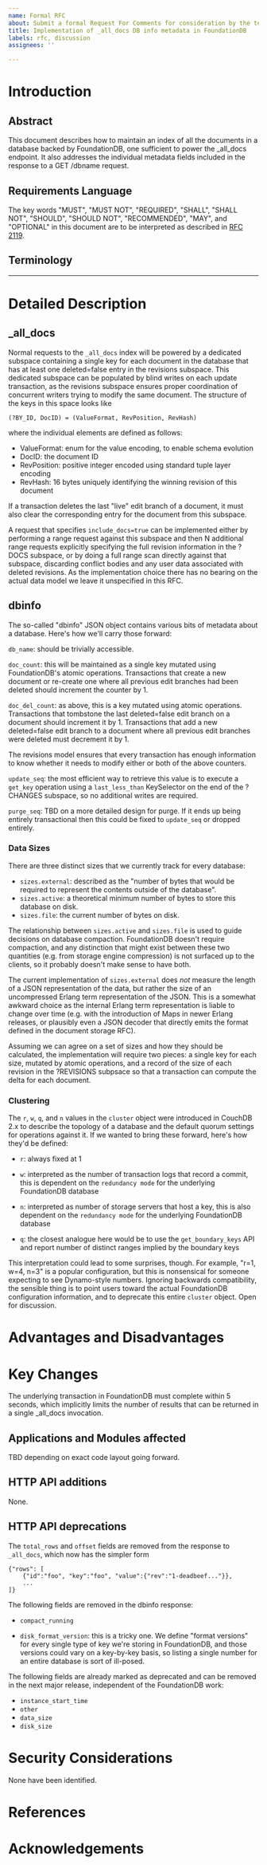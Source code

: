 ```yaml
---
name: Formal RFC
about: Submit a formal Request For Comments for consideration by the team.
title: Implementation of _all_docs DB info metadata in FoundationDB
labels: rfc, discussion
assignees: ''

---
```


# Introduction

## Abstract

This document describes how to maintain an index of all the documents in a
database backed by FoundationDB, one sufficient to power the _all_docs endpoint.
It also addresses the individual metadata fields included in the response to a
GET /dbname request.

## Requirements Language

[NOTE]: # ( Do not alter the section below. Follow its instructions. )

The key words "MUST", "MUST NOT", "REQUIRED", "SHALL", "SHALL NOT",
"SHOULD", "SHOULD NOT", "RECOMMENDED",  "MAY", and "OPTIONAL" in this
document are to be interpreted as described in
[RFC 2119](https://www.rfc-editor.org/rfc/rfc2119.txt).

## Terminology

[TIP]:  # ( Provide a list of any unique terms or acronyms, and their definitions here.)

---

# Detailed Description

## _all_docs

Normal requests to the `_all_docs` index will be powered by a dedicated subspace
containing a single key for each document in the database that has at least one
deleted=false entry in the revisions subspace. This dedicated subspace can be
populated by blind writes on each update transaction, as the revisions subspace
ensures proper coordination of concurrent writers trying to modify the same
document. The structure of the keys in this space looks like

```
(?BY_ID, DocID) = (ValueFormat, RevPosition, RevHash)
```

where the individual elements are defined as follows:

* ValueFormat: enum for the value encoding, to enable schema evolution
* DocID: the document ID
* RevPosition: positive integer encoded using standard tuple layer encoding
* RevHash: 16 bytes uniquely identifying the winning revision of this document

If a transaction deletes the last "live" edit branch of a document, it must also
clear the corresponding entry for the document from this subspace.

A request that specifies `include_docs=true` can be implemented either by
performing a range request against this subspace and then N additional range
requests explicitly specifying the full revision information in the ?DOCS
subspace, or by doing a full range scan directly against that subspace,
discarding conflict bodies and any user data associated with deleted revisions.
As the implementation choice there has no bearing on the actual data model we
leave it unspecified in this RFC.

## dbinfo

The so-called "dbinfo" JSON object contains various bits of metadata about a
database. Here's how we'll carry those forward:

`db_name`: should be trivially accessible.

`doc_count`: this will be maintained as a single key mutated using
FoundationDB's atomic operations. Transactions that create a new document or
re-create one where all previous edit branches had been deleted should increment
the counter by 1.

`doc_del_count`: as above, this is a key mutated using atomic operations.
Transactions that tombstone the last deleted=false edit branch on a document
should increment it by 1. Transactions that add a new deleted=false edit branch
to a document where all previous edit branches were deleted must decrement it by
1.

The revisions model ensures that every transaction has enough information to
know whether it needs to modify either or both of the above counters.

`update_seq`: the most efficient way to retrieve this value is to execute a
`get_key` operation using a `last_less_than` KeySelector on the end of the
?CHANGES subspace, so no additional writes are required.

`purge_seq`: TBD on a more detailed design for purge. If it ends up being
entirely transactional then this could be fixed to `update_seq` or dropped
entirely.

### Data Sizes

There are three distinct sizes that we currently track for every database:

* `sizes.external`: described as the "number of bytes that would be required to
  represent the contents outside of the database".
* `sizes.active`: a theoretical minimum number of bytes to store this database
  on disk.
* `sizes.file`: the current number of bytes on disk.

The relationship between `sizes.active` and `sizes.file` is used to guide
decisions on database compaction. FoundationDB doesn't require compaction, and
any distinction that might exist between these two quantities (e.g. from storage
engine compression) is not surfaced up to the clients, so it probably doesn't
make sense to have both.

The current implementation of `sizes.external` does *not* measure the length of
a JSON representation of the data, but rather the size of an uncompressed Erlang
term representation of the JSON. This is a somewhat awkward choice as the
internal Erlang term representation is liable to change over time (e.g. with the
introduction of Maps in newer Erlang releases, or plausibly even a JSON decoder
that directly emits the format defined in the document storage RFC).

Assuming we can agree on a set of sizes and how they should be calculated, the
implementation will require two pieces: a single key for each size, mutated by
atomic operations, and a record of the size of each revision in the ?REVISIONS
subpsace so that a transaction can compute the delta for each document.

### Clustering

The `r`, `w`, `q`, and `n` values in the `cluster` object were introduced in
CouchDB 2.x to describe the topology of a database and the default quorum
settings for operations against it. If we wanted to bring these forward, here's
how they'd be defined:

* `r`: always fixed at 1

* `w`: interpreted as the number of transaction logs that record a commit, this
  is dependent on the `redundancy mode` for the underlying FoundationDB database

* `n`: interpreted as number of storage servers that host a key, this is also
  dependent on the `redundancy mode` for the underlying FoundationDB database

* `q`: the closest analogue here would be to use the `get_boundary_keys` API and
  report number of distinct ranges implied by the boundary keys

This interpretation could lead to some surprises, though. For example, "r=1,
w=4, n=3" is a popular configuration, but this is nonsensical for someone
expecting to see Dynamo-style numbers. Ignoring backwards compatibility, the
sensible thing is to point users toward the actual FoundationDB configuration
information, and to deprecate this entire `cluster` object. Open for discussion.

# Advantages and Disadvantages

[NOTE]: # ( Briefly, list the benefits and drawbacks that would be realized should )
[NOTE]: # ( the proposal be accepted for inclusion into Apache CouchDB. )

# Key Changes

The underlying transaction in FoundationDB must complete within 5 seconds, which
implicitly limits the number of results that can be returned in a single
_all_docs invocation.

## Applications and Modules affected

TBD depending on exact code layout going forward.

## HTTP API additions

None.

## HTTP API deprecations

The `total_rows` and `offset` fields are removed from the response to
`_all_docs`, which now has the simpler form

    {"rows": [
        {"id":"foo", "key":"foo", "value":{"rev":"1-deadbeef..."}},
        ...
    ]}

The following fields are removed in the dbinfo response:

* `compact_running`

* `disk_format_version`: this is a tricky one. We define "format versions" for
  every single type of key we're storing in FoundationDB, and those versions
  could vary on a key-by-key basis, so listing a single number for an entire
  database is sort of ill-posed. 


The following fields are already marked as deprecated and can be removed in the
next major release, independent of the FoundationDB work:

* `instance_start_time`
* `other`
* `data_size`
* `disk_size`


# Security Considerations

None have been identified.

# References

[TIP]:  # ( Include any references to CouchDB documentation, mailing list discussion, )
[TIP]:  # ( external standards or other links here. )

# Acknowledgements

[TIP]:  # ( Who helped you write this RFC? )